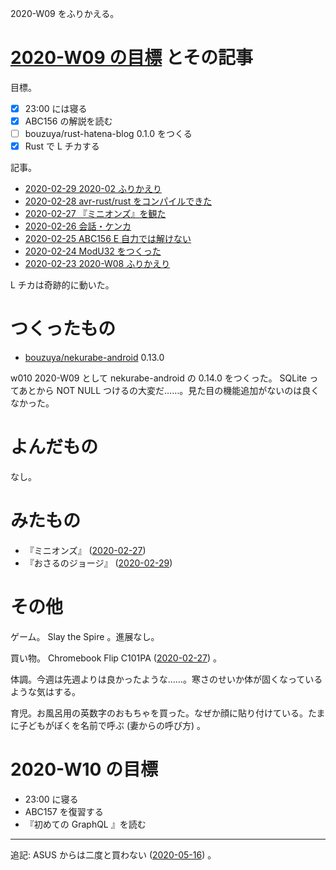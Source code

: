2020-W09 をふりかえる。

# [2020-W09 の目標][2020-02-23] とその記事

目標。

- [x] 23:00 には寝る
- [x] ABC156 の解説を読む
- [ ] bouzuya/rust-hatena-blog 0.1.0 をつくる
- [x] Rust で L チカする

記事。

- [2020-02-29 2020-02 ふりかえり][2020-02-29]
- [2020-02-28 avr-rust/rust をコンパイルできた][2020-02-28]
- [2020-02-27 『ミニオンズ』を観た][2020-02-27]
- [2020-02-26 会話・ケンカ][2020-02-26]
- [2020-02-25 ABC156 E 自力では解けない][2020-02-25]
- [2020-02-24 ModU32 をつくった][2020-02-24]
- [2020-02-23 2020-W08 ふりかえり][2020-02-23]

L チカは奇跡的に動いた。

# つくったもの

- [bouzuya/nekurabe-android][] 0.13.0

w010 2020-W09 として nekurabe-android の 0.14.0 をつくった。 SQLite ってあとから NOT NULL つけるの大変だ……。見た目の機能追加がないのは良くなかった。

# よんだもの

なし。

# みたもの

- 『ミニオンズ』 ([2020-02-27][])
- 『おさるのジョージ』 ([2020-02-29][])

# その他

ゲーム。 Slay the Spire 。進展なし。

買い物。 Chromebook Flip C101PA ([2020-02-27][]) 。

体調。今週は先週よりは良かったような……。寒さのせいか体が固くなっているような気はする。

育児。お風呂用の英数字のおもちゃを買った。なぜか顔に貼り付けている。たまに子どもがぼくを名前で呼ぶ (妻からの呼び方) 。

# 2020-W10 の目標

- 23:00 に寝る
- ABC157 を復習する
- 『初めての GraphQL 』を読む

[2020-02-23]: https://blog.bouzuya.net/2020/02/23/
[2020-02-24]: https://blog.bouzuya.net/2020/02/24/
[2020-02-25]: https://blog.bouzuya.net/2020/02/25/
[2020-02-26]: https://blog.bouzuya.net/2020/02/26/
[2020-02-27]: https://blog.bouzuya.net/2020/02/27/
[2020-02-28]: https://blog.bouzuya.net/2020/02/28/
[2020-02-29]: https://blog.bouzuya.net/2020/02/29/
[bouzuya/nekurabe-android]: https://github.com/bouzuya/nekurabe-android

---

追記: ASUS からは二度と買わない ([2020-05-16][]) 。

[2020-05-16]: https://blog.bouzuya.net/2020/05/16/
